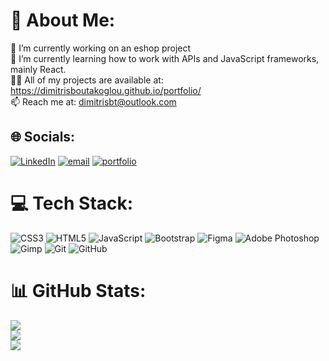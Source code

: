 # 💫 About Me:
🔭 I’m currently working on an eshop project<br>🌱 I’m currently learning how to work with APIs and JavaScript frameworks, mainly React.<br>👨‍💻 All of my projects are available at: https://dimitrisboutakoglou.github.io/portfolio/<br>📫 Reach me at: dimitrisbt@outlook.com


## 🌐 Socials:
[![LinkedIn](https://img.shields.io/badge/LinkedIn-%230077B5.svg?logo=linkedin&logoColor=white)](https://www.linkedin.com/in/dimitris-boutakoglou-6b1828329/) [![email](https://img.shields.io/badge/Email-D14836?logo=gmail&logoColor=white)](mailto:dimitrisbt@outlook.com) [![portfolio](https://img.shields.io/badge/Portfolio-blue)](https://dimitrisboutakoglou.github.io/portfolio/)



# 💻 Tech Stack:
![CSS3](https://img.shields.io/badge/css3-%231572B6.svg?style=for-the-badge&logo=css3&logoColor=white) ![HTML5](https://img.shields.io/badge/html5-%23E34F26.svg?style=for-the-badge&logo=html5&logoColor=white) ![JavaScript](https://img.shields.io/badge/javascript-%23323330.svg?style=for-the-badge&logo=javascript&logoColor=%23F7DF1E) ![Bootstrap](https://img.shields.io/badge/bootstrap-%238511FA.svg?style=for-the-badge&logo=bootstrap&logoColor=white) ![Figma](https://img.shields.io/badge/figma-%23F24E1E.svg?style=for-the-badge&logo=figma&logoColor=white) ![Adobe Photoshop](https://img.shields.io/badge/adobe%20photoshop-%2331A8FF.svg?style=for-the-badge&logo=adobe%20photoshop&logoColor=white)  ![Gimp](https://img.shields.io/badge/Gimp-657D8B?style=for-the-badge&logo=gimp&logoColor=FFFFFF) ![Git](https://img.shields.io/badge/git-%23F05033.svg?style=for-the-badge&logo=git&logoColor=white) ![GitHub](https://img.shields.io/badge/github-%23121011.svg?style=for-the-badge&logo=github&logoColor=white) 

# 📊 GitHub Stats:
![](https://github-readme-stats.vercel.app/api?username=DimitrisBoutakoglou&theme=dark&hide_border=false&include_all_commits=true&count_private=false)<br/>
![](https://nirzak-streak-stats.vercel.app/?user=DimitrisBoutakoglou&theme=dark&hide_border=false)<br/>
![](https://github-readme-stats.vercel.app/api/top-langs/?username=DimitrisBoutakoglou&theme=dark&hide_border=false&include_all_commits=true&count_private=false&layout=compact)

<!-- Proudly created with GPRM ( https://gprm.itsvg.in ) -->
